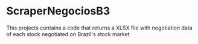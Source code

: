 # ScraperNegociosB3

This projects contains a code that returns a XLSX file with negotiation data of each stock negotiated on Brazil's stock market
